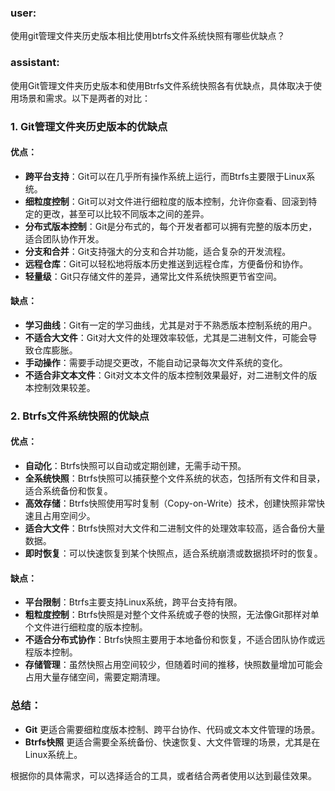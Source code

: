 ### user: 

使用git管理文件夹历史版本相比使用btrfs文件系统快照有哪些优缺点？


### assistant: 

使用Git管理文件夹历史版本和使用Btrfs文件系统快照各有优缺点，具体取决于使用场景和需求。以下是两者的对比：

### 1. **Git管理文件夹历史版本的优缺点**

#### 优点：
- **跨平台支持**：Git可以在几乎所有操作系统上运行，而Btrfs主要限于Linux系统。
- **细粒度控制**：Git可以对文件进行细粒度的版本控制，允许你查看、回滚到特定的更改，甚至可以比较不同版本之间的差异。
- **分布式版本控制**：Git是分布式的，每个开发者都可以拥有完整的版本历史，适合团队协作开发。
- **分支和合并**：Git支持强大的分支和合并功能，适合复杂的开发流程。
- **远程仓库**：Git可以轻松地将版本历史推送到远程仓库，方便备份和协作。
- **轻量级**：Git只存储文件的差异，通常比文件系统快照更节省空间。

#### 缺点：
- **学习曲线**：Git有一定的学习曲线，尤其是对于不熟悉版本控制系统的用户。
- **不适合大文件**：Git对大文件的处理效率较低，尤其是二进制文件，可能会导致仓库膨胀。
- **手动操作**：需要手动提交更改，不能自动记录每次文件系统的变化。
- **不适合非文本文件**：Git对文本文件的版本控制效果最好，对二进制文件的版本控制效果较差。

### 2. **Btrfs文件系统快照的优缺点**

#### 优点：
- **自动化**：Btrfs快照可以自动或定期创建，无需手动干预。
- **全系统快照**：Btrfs快照可以捕获整个文件系统的状态，包括所有文件和目录，适合系统备份和恢复。
- **高效存储**：Btrfs快照使用写时复制（Copy-on-Write）技术，创建快照非常快速且占用空间少。
- **适合大文件**：Btrfs快照对大文件和二进制文件的处理效率较高，适合备份大量数据。
- **即时恢复**：可以快速恢复到某个快照点，适合系统崩溃或数据损坏时的恢复。

#### 缺点：
- **平台限制**：Btrfs主要支持Linux系统，跨平台支持有限。
- **粗粒度控制**：Btrfs快照是对整个文件系统或子卷的快照，无法像Git那样对单个文件进行细粒度的版本控制。
- **不适合分布式协作**：Btrfs快照主要用于本地备份和恢复，不适合团队协作或远程版本控制。
- **存储管理**：虽然快照占用空间较少，但随着时间的推移，快照数量增加可能会占用大量存储空间，需要定期清理。

### 总结：
- **Git** 更适合需要细粒度版本控制、跨平台协作、代码或文本文件管理的场景。
- **Btrfs快照** 更适合需要全系统备份、快速恢复、大文件管理的场景，尤其是在Linux系统上。

根据你的具体需求，可以选择适合的工具，或者结合两者使用以达到最佳效果。

